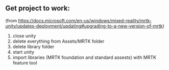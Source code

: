 ## Get project to work:

(from https://docs.microsoft.com/en-us/windows/mixed-reality/mrtk-unity/updates-deployment/updating#upgrading-to-a-new-version-of-mrtk)

1. close unity
2. delete everything from Assets/MRTK folder
3. delete library folder
3. start unity
4. import libraries (MRTK foundation and standard assests) with MRTK feature tool
